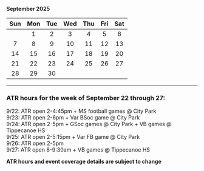 **September 2025**

|Sun|Mon|Tue|Wed|Thu|Fri|Sat|
|:---:|:---:|:---:|:---:|:---:|:---:|:---:|
|   |1  |2  |3  |4  |5  |6  |
|7  |8  |9  |10 |11 |12 |13 |
|14 |15 |16 |17 |18 |19 |20 |
|21 |22 |23 |24 |25 |26 |27 |
|28 |29 |30 |   |   |   |   |  

---  

### ATR hours for the week of September 22 through 27:  

9/22: ATR open 2-4:45pm + MS football games @ City Park  
9/23: ATR open 2-6pm + Var BSoc game @ City Park  
9/24: ATR open 2-5pm + GSoc games @ City Park + VB games @ Tippecanoe HS  
9/25: ATR open 2-5:15pm + Var FB game @ City Park  
9/26: ATR open 2-5pm  
9/27: ATR open 8-9:30am + VB games @ Tippecanoe HS  

**ATR hours and event coverage details are subject to change**  

